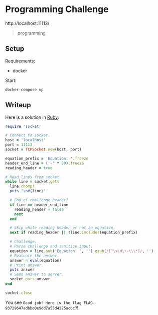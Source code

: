 # Programming Challenge

http://localhost:11113/

> programming

## Setup

Requirements:
- docker

Start:

```shell
docker-compose up
```

## Writeup

Here is a solution in [Ruby](https://www.ruby-lang.org/en/):

```ruby
require 'socket'

# Connect to socket.
host = 'localhost'
port = 11113
socket = TCPSocket.new(host, port)

equation_prefix = 'Equation: '.freeze
header_end_line = ('-' * 80).freeze
reading_header = true

# Read lines from socket.
while line = socket.gets
  line.chomp!
  puts "\n#{line}"

  # End of challenge header?
  if line == header_end_line
    reading_header = false
    next
  end

  # Skip while reading header or not an equation.
  next if reading_header || !line.include?(equation_prefix)

  # Challenge.
  # Parse challenge and sanitize input.
  equation = line.sub('Equation: ', '').gsub(/[^\s\d\+-\\\*]/, '')
  # Evaluate the answer.
  answer = eval(equation)
  # Print answer.
  puts answer
  # Send answer to server.
  socket.puts answer
end

socket.close
```

You see `Good job! Here is the flag FLAG-93729647adbbe0e9dd7a55d4225acbc7`!